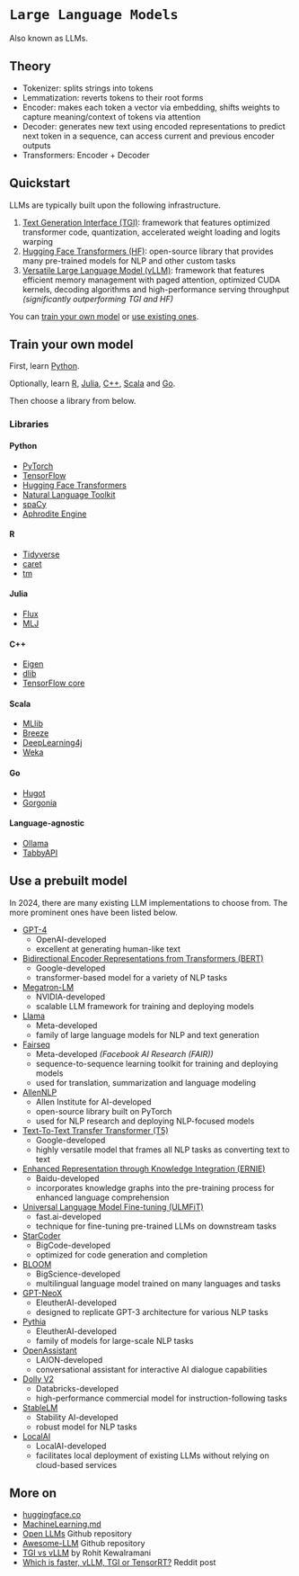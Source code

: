 # `Large Language Models`

Also known as LLMs.

## Theory 

* Tokenizer: splits strings into tokens
* Lemmatization: reverts tokens to their root forms
* Encoder: makes each token a vector via embedding, shifts weights to capture meaning/context of tokens via attention
* Decoder: generates new text using encoded representations to predict next token in a sequence, can access current and previous encoder outputs
* Transformers: Encoder + Decoder

## Quickstart

LLMs are typically built upon the following infrastructure.

1. [Text Generation Interface (TGI)](https://huggingface.co/docs/text-generation-inference/en/index): framework that features optimized transformer code, quantization, accelerated weight loading and logits warping
2. [Hugging Face Transformers (HF)](https://github.com/huggingface/transformers): open-source library that provides many pre-trained models for NLP and other custom tasks
3. [Versatile Large Language Model (vLLM)](https://github.com/vllm-project/vllm): framework that features efficient memory management with paged attention, optimized CUDA kernels, decoding algorithms and high-performance serving throughput *(significantly outperforming TGI and HF)*

You can [train your own model](#train-your-own-model) or [use existing ones](#use-a-prebuilt-model).

## Train your own model

First, learn [Python](https://learnxinyminutes.com/docs/python/).

Optionally, learn [R](https://learnxinyminutes.com/docs/r/), [Julia](https://learnxinyminutes.com/docs/julia/), [C++](https://learnxinyminutes.com/docs/c++/), [Scala](https://learnxinyminutes.com/docs/scala/) and [Go](https://learnxinyminutes.com/docs/go/).

Then choose a library from below.

### Libraries

#### Python

* [PyTorch](https://pytorch.org/)
* [TensorFlow](https://www.tensorflow.org/)
* [Hugging Face Transformers](https://huggingface.co/docs/transformers/en/index)
* [Natural Language Toolkit](https://www.nltk.org/)
* [spaCy](https://spacy.io/)
* [Aphrodite Engine](https://github.com/PygmalionAI/aphrodite-engine)

#### R

* [Tidyverse](https://www.tidyverse.org/packages/)
* [caret](https://topepo.github.io/caret/)
* [tm](https://cran.r-project.org/web/packages/tm/index.html) 

#### Julia

* [Flux](https://fluxml.ai/Flux.jl/stable/)
* [MLJ](https://juliaai.github.io/MLJ.jl/dev/)

#### C++

* [Eigen](https://eigen.tuxfamily.org/index.php?title=Main_Page) 
* [dlib](http://dlib.net/)
* [TensorFlow core](https://www.tensorflow.org/api_docs/cc)

#### Scala

* [MLlib](https://spark.apache.org/mllib/) 
* [Breeze](https://github.com/scalanlp/breeze) 
* [DeepLearning4j](https://deeplearning4j.konduit.ai/) 
* [Weka](https://www.weka.io/)

#### Go

* [Hugot](https://github.com/knights-analytics/hugot)
* [Gorgonia](https://gorgonia.org/)

#### Language-agnostic

* [Ollama](https://ollama.com/)
* [TabbyAPI](https://github.com/theroyallab/tabbyAPI)

## Use a prebuilt model

In 2024, there are many existing LLM implementations to choose from. The more prominent ones have been listed below.

* [GPT-4](https://openai.com/index/gpt-4/)
    * OpenAI-developed
    * excellent at generating human-like text
* [Bidirectional Encoder Representations from Transformers (BERT)](https://research.google/pubs/bert-pre-training-of-deep-bidirectional-transformers-for-language-understanding/)
    * Google-developed
    * transformer-based model for a variety of NLP tasks
* [Megatron-LM](https://huggingface.co/docs/accelerate/en/usage_guides/megatron_lm)
    * NVIDIA-developed
    * scalable LLM framework for training and deploying models
* [Llama](https://llama.meta.com/)
    * Meta-developed
    * family of large language models for NLP and text generation 
* [Fairseq](https://ai.meta.com/tools/fairseq/)
    * Meta-developed *(Facebook AI Research (FAIR))*
    * sequence-to-sequence learning toolkit for training and deploying models 
    * used for translation, summarization and language modeling
* [AllenNLP](https://allenai.org/allennlp)
    * Allen Institute for AI-developed
    * open-source library built on PyTorch
    * used for NLP research and deploying NLP-focused models
* [Text-To-Text Transfer Transformer (T5)](https://huggingface.co/docs/transformers/en/model_doc/t5)
    * Google-developed 
    * highly versatile model that frames all NLP tasks as converting text to text
* [Enhanced Representation through Knowledge Integration (ERNIE)](http://research.baidu.com/Blog/index-view?id=183) 
    * Baidu-developed
    * incorporates knowledge graphs into the pre-training process for enhanced language comprehension
* [Universal Language Model Fine-tuning (ULMFiT)](https://paperswithcode.com/method/ulmfit)
    * fast.ai-developed
    * technique for fine-tuning pre-trained LLMs on downstream tasks
* [StarCoder](https://huggingface.co/bigcode/starcoder)
    * BigCode-developed
    * optimized for code generation and completion
* [BLOOM](https://huggingface.co/bigscience/bloom)
    * BigScience-developed
    * multilingual language model trained on many languages and tasks
* [GPT-NeoX](https://huggingface.co/docs/transformers/en/model_doc/gpt_neox)
    * EleutherAI-developed
    * designed to replicate GPT-3 architecture for various NLP tasks
* [Pythia](https://www.eleuther.ai/papers-blog/pythia-a-suite-for-analyzing-large-language-modelsacross-training-and-scaling)
    * EleutherAI-developed
    * family of models for large-scale NLP tasks
* [OpenAssistant](https://huggingface.co/OpenAssistant)
    * LAION-developed
    * conversational assistant for interactive AI dialogue capabilities
* [Dolly V2](https://huggingface.co/databricks/dolly-v2-12b)
    * Databricks-developed
    * high-performance commercial model for instruction-following tasks
* [StableLM](https://github.com/Stability-AI/StableLM)
    * Stability AI-developed
    * robust model for NLP tasks
* [LocalAI](https://localai.io/)
    * LocalAI-developed
    * facilitates local deployment of existing LLMs without relying on cloud-based services

## More on

* [huggingface.co](https://huggingface.co/)
* [MachineLearning.md](./MachineLearning.md)
* [Open LLMs](https://github.com/eugeneyan/open-llms) Github repository
* [Awesome-LLM](https://github.com/Hannibal046/Awesome-LLM) Github repository
* [TGI vs vLLM](https://medium.com/@rohit.k/tgi-vs-vllm-making-informed-choices-for-llm-deployment-37c56d7ff705) by Rohit Kewalramani
* [Which is faster, vLLM, TGI or TensorRT?](https://www.reddit.com/r/LocalLLaMA/comments/1cb8i7f/which_is_faster_vllm_tgi_or_tensorrt/) Reddit post
